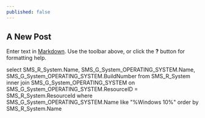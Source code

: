 ```yaml
---
published: false
---
```

## A New Post

Enter text in [Markdown](http://daringfireball.net/projects/markdown/). Use the toolbar above, or click the **?** button for formatting help.

select SMS_R_System.Name, SMS_G_System_OPERATING_SYSTEM.Name, SMS_G_System_OPERATING_SYSTEM.BuildNumber from  SMS_R_System inner join SMS_G_System_OPERATING_SYSTEM on SMS_G_System_OPERATING_SYSTEM.ResourceID = SMS_R_System.ResourceId where SMS_G_System_OPERATING_SYSTEM.Name like "%Windows 10%" order by SMS_R_System.Name
